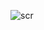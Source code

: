 ![scr](https://user-images.githubusercontent.com/10790795/110522757-efaa1a00-8119-11eb-9927-10925474a7c3.png)
